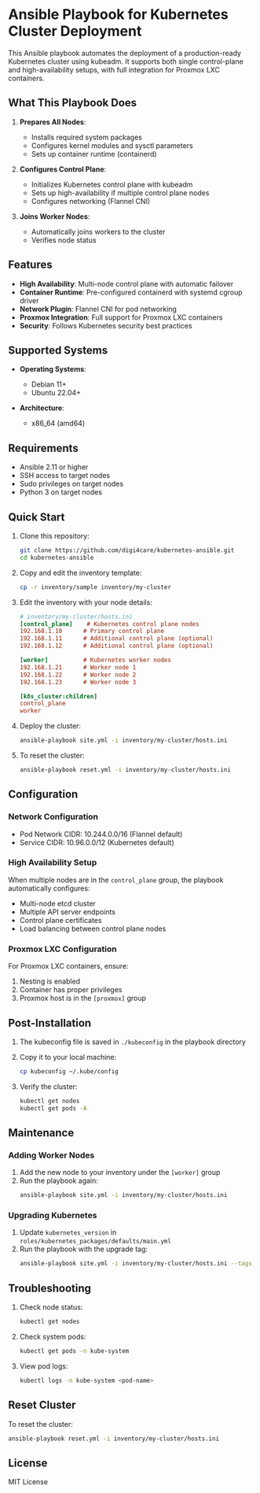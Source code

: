 # Ansible Playbook for Kubernetes Cluster Deployment

This Ansible playbook automates the deployment of a production-ready Kubernetes cluster using kubeadm. It supports both single control-plane and high-availability setups, with full integration for Proxmox LXC containers.

## What This Playbook Does

1. **Prepares All Nodes**:
   - Installs required system packages
   - Configures kernel modules and sysctl parameters
   - Sets up container runtime (containerd)

2. **Configures Control Plane**:
   - Initializes Kubernetes control plane with kubeadm
   - Sets up high-availability if multiple control plane nodes
   - Configures networking (Flannel CNI)

3. **Joins Worker Nodes**:
   - Automatically joins workers to the cluster
   - Verifies node status

## Features

- **High Availability**: Multi-node control plane with automatic failover
- **Container Runtime**: Pre-configured containerd with systemd cgroup driver
- **Network Plugin**: Flannel CNI for pod networking
- **Proxmox Integration**: Full support for Proxmox LXC containers
- **Security**: Follows Kubernetes security best practices

## Supported Systems

- **Operating Systems**:
  - Debian 11+
  - Ubuntu 22.04+

- **Architecture**:
  - x86_64 (amd64)

## Requirements

- Ansible 2.11 or higher
- SSH access to target nodes
- Sudo privileges on target nodes
- Python 3 on target nodes

## Quick Start

1. Clone this repository:
   ```bash
   git clone https://github.com/digi4care/kubernetes-ansible.git
   cd kubernetes-ansible
   ```

2. Copy and edit the inventory template:
   ```bash
   cp -r inventory/sample inventory/my-cluster
   ```

3. Edit the inventory with your node details:
   ```ini
   # inventory/my-cluster/hosts.ini
   [control_plane]    # Kubernetes control plane nodes
   192.168.1.10      # Primary control plane
   192.168.1.11      # Additional control plane (optional)
   192.168.1.12      # Additional control plane (optional)

   [worker]          # Kubernetes worker nodes
   192.168.1.21      # Worker node 1
   192.168.1.22      # Worker node 2
   192.168.1.23      # Worker node 3

   [k8s_cluster:children]
   control_plane
   worker
   ```

4. Deploy the cluster:
   ```bash
   ansible-playbook site.yml -i inventory/my-cluster/hosts.ini
   ```

5. To reset the cluster:
   ```bash
   ansible-playbook reset.yml -i inventory/my-cluster/hosts.ini
   ```

## Configuration

### Network Configuration

- Pod Network CIDR: 10.244.0.0/16 (Flannel default)
- Service CIDR: 10.96.0.0/12 (Kubernetes default)

### High Availability Setup

When multiple nodes are in the `control_plane` group, the playbook automatically configures:
- Multi-node etcd cluster
- Multiple API server endpoints
- Control plane certificates
- Load balancing between control plane nodes

### Proxmox LXC Configuration

For Proxmox LXC containers, ensure:
1. Nesting is enabled
2. Container has proper privileges
3. Proxmox host is in the `[proxmox]` group

## Post-Installation

1. The kubeconfig file is saved in `./kubeconfig` in the playbook directory
2. Copy it to your local machine:
   ```bash
   cp kubeconfig ~/.kube/config
   ```

3. Verify the cluster:
   ```bash
   kubectl get nodes
   kubectl get pods -A
   ```

## Maintenance

### Adding Worker Nodes

1. Add the new node to your inventory under the `[worker]` group
2. Run the playbook again:
   ```bash
   ansible-playbook site.yml -i inventory/my-cluster/hosts.ini
   ```

### Upgrading Kubernetes

1. Update `kubernetes_version` in `roles/kubernetes_packages/defaults/main.yml`
2. Run the playbook with the upgrade tag:
   ```bash
   ansible-playbook site.yml -i inventory/my-cluster/hosts.ini --tags upgrade
   ```

## Troubleshooting

1. Check node status:
   ```bash
   kubectl get nodes
   ```

2. Check system pods:
   ```bash
   kubectl get pods -n kube-system
   ```

3. View pod logs:
   ```bash
   kubectl logs -n kube-system <pod-name>
   ```

## Reset Cluster

To reset the cluster:
```bash
ansible-playbook reset.yml -i inventory/my-cluster/hosts.ini
```

## License

MIT License

